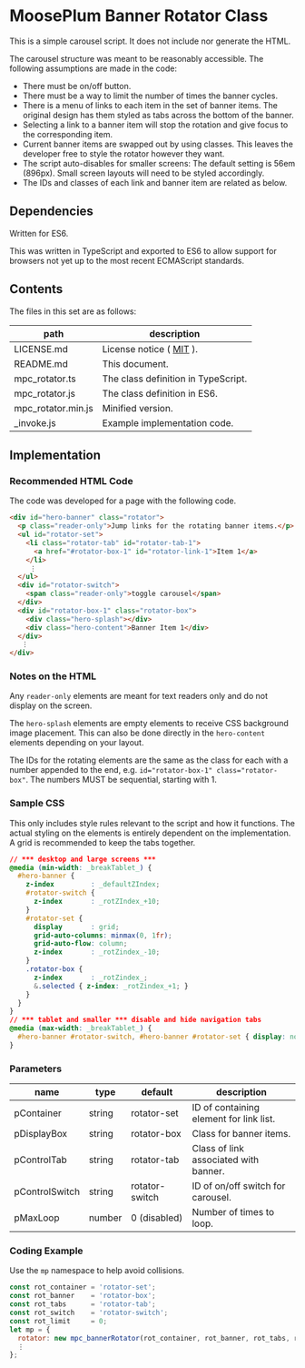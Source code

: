 # MoosePlum Banner Rotator Class

This is a simple carousel script. It does not include nor generate the HTML.

The carousel structure was meant to be reasonably accessible. The following assumptions are made in the code:

- There must be on/off button.
- There must be a way to limit the number of times the banner cycles.
- There is a menu of links to each item in the set of banner items. The original design has them styled as tabs across the bottom of the banner.
- Selecting a link to a banner item will stop the rotation and give focus to the corresponding item.
- Current banner items are swapped out by using classes. This leaves the developer free to style the rotator however they want.
- The script auto-disables for smaller screens: The default setting is 56em (896px). Small screen layouts will need to be styled accordingly.
- The IDs and classes of each link and banner item are related as below.

## Dependencies

Written for ES6.

This was written in TypeScript and exported to ES6 to allow support for browsers not yet up to the most recent ECMAScript standards.

## Contents

The files in this set are as follows:

| path                | description
| ------------        | ------------
| LICENSE.md          | License notice ( [MIT](https://mit-license.org) ).
| README.md           | This document.
| mpc_rotator.ts      | The class definition in TypeScript.
| mpc_rotator.js      | The class definition in ES6.
| mpc_rotator.min.js  | Minified version.
| _invoke.js          | Example implementation code.

## Implementation

### Recommended HTML Code

The code was developed for a page with the following code.

```html
<div id="hero-banner" class="rotator">
  <p class="reader-only">Jump links for the rotating banner items.</p>
  <ul id="rotator-set">
    <li class="rotator-tab" id="rotator-tab-1">
      <a href="#rotator-box-1" id="rotator-link-1">Item 1</a>
    </li>
     ⋮
  </ul>
  <div id="rotator-switch">
    <span class="reader-only">toggle carousel</span>
  </div>
  <div id="rotator-box-1" class="rotator-box">
    <div class="hero-splash"></div>
    <div class="hero-content">Banner Item 1</div>
  </div>
   ⋮
</div>
```

### Notes on the HTML

Any `reader-only` elements are meant for text readers only and do not display on the screen.

The `hero-splash` elements are empty elements to receive CSS background image placement. This can also be done directly in the `hero-content` elements depending on your layout.

The IDs for the rotating elements are the same as the class for each with a number appended to the end, e.g. `id="rotator-box-1" class="rotator-box"`. The numbers MUST be sequential, starting with 1.

### Sample CSS

This only includes style rules relevant to the script and how it functions. The actual styling on the elements is entirely dependent on the implementation. A grid is recommended to keep the tabs together.

```css
// *** desktop and large screens ***
@media (min-width: _breakTablet_) {
  #hero-banner {
    z-index         : _defaultZIndex;
    #rotator-switch {
      z-index       : _rotZIndex_+10;
    }
    #rotator-set {
      display       : grid;
      grid-auto-columns: minmax(0, 1fr);
      grid-auto-flow: column;
      z-index       : _rotZindex_-10;
    }
    .rotator-box {
      z-index       : _rotZindex_;
      &.selected { z-index: _rotZindex_+1; }
    }
  }
}
// *** tablet and smaller *** disable and hide navigation tabs
@media (max-width: _breakTablet_) {
  #hero-banner #rotator-switch, #hero-banner #rotator-set { display: none; }
}
```

### Parameters

| name            | type        | default         | description
| ------------    | ----------  | ------------    | ------------
| pContainer      | string      | rotator-set     | ID of containing element for link list.
| pDisplayBox     | string      | rotator-box     | Class for banner items.
| pControlTab     | string      | rotator-tab     | Class of link associated with banner.
| pControlSwitch  | string      | rotator-switch  | ID of on/off switch for carousel.
| pMaxLoop        | number      | 0 (disabled)    | Number of times to loop.

### Coding Example

Use the `mp` namespace to help avoid collisions.

```js
const rot_container = 'rotator-set';
const rot_banner    = 'rotator-box';
const rot_tabs      = 'rotator-tab';
const rot_switch    = 'rotator-switch';
const rot_limit     = 0;
let mp = {
  rotator: new mpc_bannerRotator(rot_container, rot_banner, rot_tabs, rot_switch, rot_limit),
  ⋮
};

```
